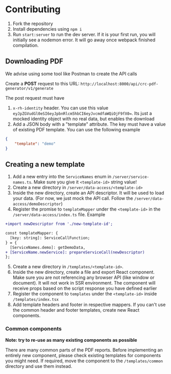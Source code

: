 # Contributing

1. Fork the repository
2. Install dependencies using `npm i`
3. Run `start:server` to run the dev server. If it is your first run, you will initially see a nodemon error. It will go away once webpack finished compilation.

## Downloading PDF

We advise using some tool like Postman to create the API calls

Create a **POST** request to this URL: `http://localhost:8000/api/crc-pdf-generator/v1/generate`

The post request must have
1. `x-rh-identity` header. You can use this value `eyJpZGVudGl0eSI6eyJpbnRlcm5hbCI6eyJvcmdfaWQiOjF9fX0=`. Its just a mocked identity object with no real data, but enables the download
2. Add a JSON body with a "template" attribute. The key must have a value of existing PDF template. You can use the following example

```JSON
{
    "template": "demo"
}
```

## Creating a new template

1. Add a new entry into the `ServiceNames` enum in `/server/service-names.ts`. Make sure you give it `<template-id>` string value!
2. Create a new directory in `/server/data-access/<template-id>`
3. Inside the new directory, create an API descriptor. It will be used to load your data. (For now, we just mock the API call. Follow the `/server/data-access/demoDescriptor`)
4. Register the promise to `templateMapper` under the `<template-id>` in the `/server/data-access/index.ts` file. Example

```diff
+import newDescriptor from './new-template-id';

const templateMapper: {
  [key: string]: ServiceCallFunction;
} = {
  [ServiceNames.demo]: getDemoData,
+ [ServiceName.newService]: prepareServiceCall(newDescriptor)
};
```
5. Create a new directory in `/templates/<template-id>`.
6. Inside the new directory, create a file and export React component. Make sure you are not referencing any browser API (like window or document). It will not work in SSR environment. The component will receive props based on the script response you have defined earlier
7. Register the component to `templates` under the `<template-id>` inside `/templates/index.tsx`
8. Add template headers and footer in respective mappers. If you can't use the common header and footer templates, create new React components.

### Common components

**Note: try to re-use as many existing components as possible**

There are many common parts of the PDF reports. Before implementing an entirely new component, please check existing templates for components you might need. If required, move the component to the `/templates/common` directory and use them instead.
